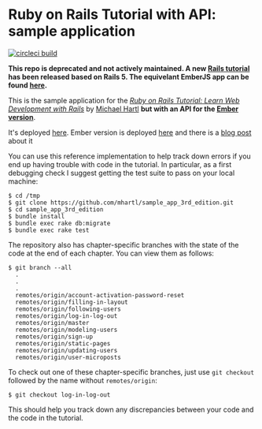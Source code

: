# Ruby on Rails Tutorial with API: sample application

[![circleci build](https://circleci.com/gh/vasilakisfil/rails_tutorial_api.svg?style=shield&circle-token=b3c068bc50b4672f403bbebe0c8dc4152cc275c4)](https://circleci.com/gh/vasilakisfil/rails_tutorial_api)

**This repo is deprecated and not actively maintained.
A new [Rails tutorial](https://github.com/vasilakisfil/rails5_api_tutorial) has been released based on Rails 5. The equivelant EmberJS app can be found [here](https://github.com/vasilakisfil/ember_on_rails5).**

This is the sample application for the
[*Ruby on Rails Tutorial:
Learn Web Development with Rails*](http://www.railstutorial.org/)
by [Michael Hartl](http://www.michaelhartl.com/) **but with an API for the [Ember version](https://github.com/vasilakisfil/rails_tutorial_ember)**.

It's deployed [here](https://rails-tutorial-api.herokuapp.com/).
Ember version is deployed [here](https://ember-on-rails-tutorial.herokuapp.com) and there is a [blog post](https://labs.kollegorna.se/blog/2015/04/build-an-api-now/) about it

You can use this reference implementation to help track down errors if you end up having trouble with code in the tutorial.
In particular, as a first debugging check I suggest getting the test suite to pass on your local machine:

```
$ cd /tmp
$ git clone https://github.com/mhartl/sample_app_3rd_edition.git
$ cd sample_app_3rd_edition
$ bundle install
$ bundle exec rake db:migrate
$ bundle exec rake test
```

The repository also has chapter-specific branches with the state of the code at the end of each chapter. You can view them as follows:

```
$ git branch --all
  .
  .
  .
  remotes/origin/account-activation-password-reset
  remotes/origin/filling-in-layout
  remotes/origin/following-users
  remotes/origin/log-in-log-out
  remotes/origin/master
  remotes/origin/modeling-users
  remotes/origin/sign-up
  remotes/origin/static-pages
  remotes/origin/updating-users
  remotes/origin/user-microposts
```

To check out one of these chapter-specific branches, just use `git checkout` followed by the name without `remotes/origin`:

```
$ git checkout log-in-log-out
```

This should help you track down any discrepancies between your code and the code in the tutorial.
